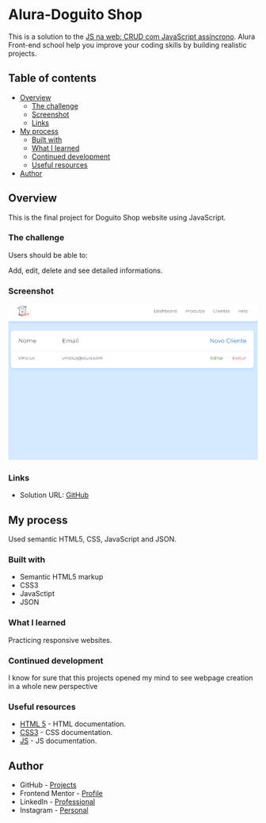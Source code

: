 # Alura-Doguito Shop
 
This is a solution to the [JS na web: CRUD com JavaScript assíncrono](https://cursos.alura.com.br/course/javascript-crud-assincrono). Alura Front-end school help you improve your coding skills by building realistic projects.  

## Table of contents

- [Overview](#overview)
  - [The challenge](#the-challenge)
  - [Screenshot](#screenshot)
  - [Links](#links)
- [My process](#my-process)
  - [Built with](#built-with)
  - [What I learned](#what-i-learned)
  - [Continued development](#continued-development)
  - [Useful resources](#useful-resources)
- [Author](#author)

## Overview

This is the final project for Doguito Shop website using JavaScript.

### The challenge

Users should be able to:

Add, edit, delete and see detailed informations.

### Screenshot
![mobile](./assets/img/screenshot/ss.png)

### Links

- Solution URL: [GitHub](https://github.com/ViniCellist/Alura-Doguito-Petshop)

## My process

Used semantic HTML5, CSS, JavaScript and JSON.

### Built with

- Semantic HTML5 markup
- CSS3
- JavaSctipt
- JSON

### What I learned

Practicing responsive websites.

### Continued development

I know for sure that this projects opened my mind to see webpage creation in a whole new perspective

### Useful resources

- [HTML 5](https://developer.mozilla.org/en-US/docs/Web) - HTML documentation.
- [CSS3](https://developer.mozilla.org/pt-BR/docs/Web/CSS) - CSS documentation.
- [JS](https://developer.mozilla.org/pt-BR/docs/Web/JavaScript) - JS documentation.

## Author

- GitHub - [Projects](https://github.com/ViniCellist)
- Frontend Mentor - [Profile](https://www.frontendmentor.io/profile/ViniCellist)
- LinkedIn - [Professional](https://www.linkedin.com/in/viniciussouzaduarte/)
- Instagram - [Personal](https://www.instagram.com/vinicius_duartesd/)
